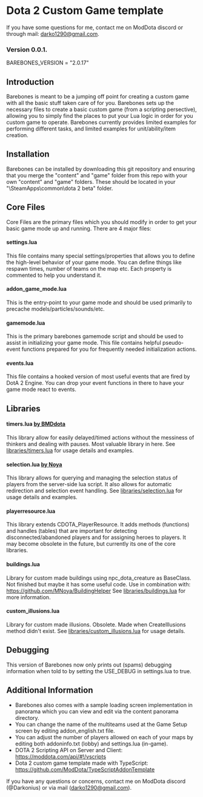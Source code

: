 # Dota 2 Custom Game template

If you have some questions for me, contact me on ModDota discord or through mail: darko1290@gmail.com.

### Version 0.0.1.
BAREBONES_VERSION = "2.0.17"

## Introduction
Barebones is meant to be a jumping off point for creating a custom game with all the basic stuff taken care of for you.
Barebones sets up the necessary files to create a basic custom game (from a scripting persective), allowing you to simply find the places to put your Lua logic in order for you custom game to operate.
Barebones currently provides limited examples for performing different tasks, and limited examples for unit/ability/item creation.

## Installation
Barebones can be installed by downloading this git repository and ensuring that you merge the "content" and "game" folder from this repo with your own "content" and "game" folders.  These should be located in your "<SteamLibraryDirectory>\SteamApps\common\dota 2 beta\" folder.

## Core Files
Core Files are the primary files which you should modify in order to get your basic game mode up and running. There are 4 major files:

#### settings.lua
This file contains many special settings/properties that allows you to define the high-level behavior of your game mode.
You can define things like respawn times, number of teams on the map etc.  Each property is commented to help you understand it.

#### addon_game_mode.lua
This is the entry-point to your game mode and should be used primarily to precache models/particles/sounds/etc.

#### gamemode.lua
This is the primary barebones gamemode script and should be used to assist in initializing your game mode.
This file contains helpful pseudo-event functions prepared for you for frequently needed initialization actions.

#### events.lua
This file contains a hooked version of most useful events that are fired by DotA 2 Engine.
You can drop your event functions in there to have your game mode react to events.

## Libraries

#### timers.lua [by BMDdota](https://github.com/bmddota)
This library allow for easily delayed/timed actions without the messiness of thinkers and dealing with pauses. Most valuable library in here.
See [libraries/timers.lua](https://github.com/DarkoniusXNG/barebones/tree/source2/game/dota_addons/barebones/scripts/vscripts/libraries/timers.lua) for usage details and examples.

#### selection.lua [by Noya](https://github.com/MNoya)
This library allows for querying and managing the selection status of players from the server-side lua script.  It also allows for automatic redirection and selection event handling.
See [libraries/selection.lua](https://github.com/DarkoniusXNG/barebones/tree/source2/game/dota_addons/barebones/scripts/vscripts/libraries/selection.lua) for usage details and examples.  

#### playerresource.lua
This library extends CDOTA_PlayerResource. It adds methods (functions) and handles (tables) that are important for detecting disconnected/abandoned players and for assigning heroes to players. 
It may become obsolete in the future, but currently its one of the core libraries.

#### buildings.lua
Library for custom made buildings using npc_dota_creature as BaseClass. Not finished but maybe it has some useful code. Use in combination with: https://github.com/MNoya/BuildingHelper
See [libraries/buildings.lua](https://github.com/DarkoniusXNG/barebones/tree/source2/game/dota_addons/barebones/scripts/vscripts/libraries/buildings.lua) for more information.

#### custom_illusions.lua
Library for custom made illusions. Obsolete. Made when CreateIllusions method didn't exist.
See [libraries/custom_illusions.lua](https://github.com/DarkoniusXNG/barebones/tree/source2/game/dota_addons/barebones/scripts/vscripts/libraries/custom_illusions.lua) for usage details.

## Debugging
This version of Barebones now only prints out (spams) debugging information when told to by setting the USE_DEBUG in settings.lua to true.

## Additional Information
- Barebones also comes with a sample loading screen implementation in panorama which you can view and edit via the content panorama directory.
- You can change the name of the multiteams used at the Game Setup screen by editing addon_english.txt file.
- You can adjust the number of players allowed on each of your maps by editing both addoninfo.txt (lobby) and settings.lua (in-game).
- DOTA 2 Scripting API on Server and Client: https://moddota.com/api/#!/vscripts
- Dota 2 custom game template made with TypeScript: https://github.com/ModDota/TypeScriptAddonTemplate

If you have any questions or concerns, contact me on ModDota discord (@Darkonius) or via mail (darko1290@gmail.com).
